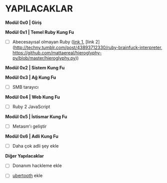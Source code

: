 # YAPILACAKLAR

**Modül 0x0 \| Giriş**

**Modül 0x1 \| Temel Ruby Kung Fu**

* [ ] Abecesayısal olmayan Ruby \([link 1](https://threeifbywhiskey.github.io/2014/03/05/non-alphanumeric-ruby-for-fun-and-not-much-else/), [link 2](http://techny.tumblr.com/post/43893712330/ruby-brainfuck-interpreter, https://github.com/mattaereal/hieroglyphy-py/blob/master/hieroglyphy.py)\)

**Modül 0x2 \| Sistem Kung Fu**

**Modül 0x3 \| Ağ Kung Fu**

* [ ] SMB tarayıcı

**Modül 0x4 \| Web Kung Fu**

* [ ] Ruby 2 JavaScript

**Modül 0x5 \| İstismar Kung Fu**

* [ ] Metasm'ı geliştir

**Modül 0x6 \| Adli Kung Fu**

* [ ] Daha çok adli şey ekle

**Diğer Yapılacaklar**

* [ ] Donanım hackleme ekle
* [ ] [ubertooth](http://www.evilsocket.net/2015/02/12/rubertooth-a-complete-ruby-porting-of-the-ubertooth-libraries-and-utilities/) ekle



